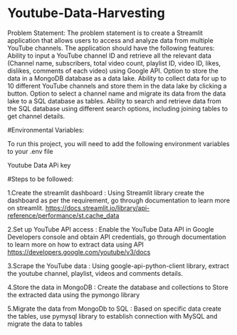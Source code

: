 # Youtube-Data-Harvesting

Problem Statement: 
The problem statement is to create a Streamlit application that allows users to access and analyze data from multiple YouTube channels. The application should have the following features: Ability to input a YouTube channel ID and retrieve all the relevant data (Channel name, subscribers, total video count, playlist ID, video ID, likes, dislikes, comments of each video) using Google API. Option to store the data in a MongoDB database as a data lake. Ability to collect data for up to 10 different YouTube channels and store them in the data lake by clicking a button. Option to select a channel name and migrate its data from the data lake to a SQL database as tables. Ability to search and retrieve data from the SQL database using different search options, including joining tables to get channel details.

#Environmental Variables:

To run this project, you will need to add the following environment variables to your .env file

Youtube Data APi key

#Steps to be followed:

1.Create the streamlit dashboard : Using Streamlit library create the dashboard as per the requirement, go through documentation to learn more on streamlit. https://docs.streamlit.io/library/api-reference/performance/st.cache_data

2.Set up YouTube API access : Enable the YouTube Data API in Google Developers console and obtain API credentials, go through documentation to learn more on how to extract data using API https://developers.google.com/youtube/v3/docs

3.Scrape the YouTube data : Using google-api-python-client library, extract the youtube channel, playlist, videos and comments details.

4.Store the data in MongoDB : Create the database and collections to Store the extracted data using the pymongo library

5.Migrate the data from MongoDb to SQL : Based on specific data create the tables, use pymysql library to establish connection with MySQL and migrate the data to tables
